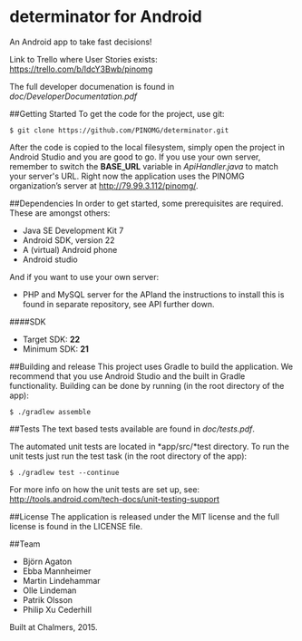 # determinator for Android
An Android app to take fast decisions!

Link to Trello where User Stories exists: https://trello.com/b/ldcY3Bwb/pinomg

The full developer documenation is found in *doc/DeveloperDocumentation.pdf*

##Getting Started
To get the code for the project, use git:

```
$ git clone https://github.com/PINOMG/determinator.git
```

After the code is copied to the local filesystem, simply open the project in Android Studio and you are good to go. If you use your own server, remember to switch the **BASE_URL** variable in *ApiHandler.java* to match your server's URL. Right now the application uses the PINOMG organization’s server at http://79.99.3.112/pinomg/.

##Dependencies
In order to get started, some prerequisites are required. These are amongst others:
- Java SE Development Kit 7
- Android SDK, version 22
- A (virtual) Android phone
- Android studio

And if you want to use your own server:

- PHP and MySQL server for the APIand the instructions to install this is found in separate repository, see API further down.

####SDK
- Target SDK: **22**
- Minimum SDK: **21**

##Building and release
This project uses Gradle to build the application. We recommend that you use Android Studio and the built in Gradle functionality. Building can be done by running (in the root directory of the app): 

```	
$ ./gradlew assemble
```

##Tests
The text based tests available are found in *doc/tests.pdf*.

The automated unit tests are located in *app/src/*test directory. To run the unit tests just run the test task (in the root directory of the app):

```
$ ./gradlew test --continue
```

For more info on how the unit tests are set up, see: http://tools.android.com/tech-docs/unit-testing-support

##License
The application is released under the MIT license and the full license is found in the LICENSE file.

##Team
- Björn Agaton
- Ebba Mannheimer
- Martin Lindehammar
- Olle Lindeman
- Patrik Olsson
- Philip Xu Cederhill

Built at Chalmers, 2015.